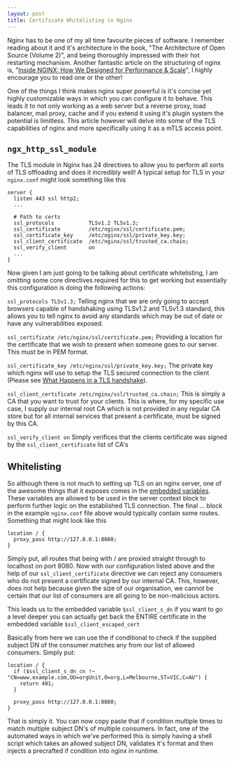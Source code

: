 ```yaml
---
layout: post
title: Certificate Whitelisting in Nginx
---
```


Nginx has to be one of my all time favourite pieces of software. I remember reading about it and it's architecture in the book, "The Architecture of Open Source (Volume 2)", and being thoroughly impressed with their hot restarting mechanism. Another fantastic article on the structuring of nginx is, "[Inside NGINX: How We Designed for Performance & Scale](https://www.nginx.com/blog/inside-nginx-how-we-designed-for-performance-scale/)", I highly encourage you to read one or the other!

One of the things I think makes nginx super powerful is it's concise yet highly customizable ways in which you can configure it to behave. This leads it to not only working as a web server but a reverse proxy, load balancer, mail proxy, cache and if you extend it using it's plugin system the potential is limitless. This article however will delve into some of the TLS capabilities of nginx and more specifically using it as a mTLS access point.

## ```ngx_http_ssl_module```

The TLS module in Nginx has 24 directives to allow you to perform all sorts of TLS offloading and does it incredibly well! A typical setup for TLS in your ```nginx.conf``` might look something like this

```
server {
  listen 443 ssl http2;
  ...

  # Path to certs
  ssl_protocols           TLSv1.2 TLSv1.3;
  ssl_certificate         /etc/nginx/ssl/certificate.pem;
  ssl_certificate_key     /etc/nginx/ssl/private_key.key;
  ssl_client_certificate  /etc/nginx/ssl/trusted_ca.chain;
  ssl_verify_client       on
  ...
}
```

Now given I am just going to be talking about certificate whitelisting, I am omitting some core directives required for this to get working but essentially this configuration is doing the following actions:

```ssl_protocols TLSv1.3;```
Telling nginx that we are only going to accept browsers capable of handshaking using TLSv1.2 and TLSv1.3 standard, this allows you to tell nginx to avoid any standards which may be out of date or have any vulnerabilities exposed.

```ssl_certificate /etc/nginx/ssl/certificate.pem;```
Providing a location for the certificate that we wish to present when someone goes to our server. This must be in PEM format.

```ssl_certificate_key /etc/nginx/ssl/private_key.key;```
The private key which nginx will use to setup the TLS secured connection to the client (Please see [What Happens in a TLS handshake](https://www.cloudflare.com/learning/ssl/what-happens-in-a-tls-handshake/)).

```ssl_client_certificate /etc/nginx/ssl/trusted_ca.chain;```
This is simply a CA that you want to trust for your clients. This is where, for my specific use case, I supply our internal root CA which is not provided in any regular CA store but for all internal services that present a certificate, must be signed by this CA.

```ssl_verify_client on```
Simply verifices that the clients certificate was signed by the ```ssl_client_certificate``` list of CA's

## Whitelisting

So although there is not much to setting up TLS on an nginx server, one of the awesome things that it exposes comes in the [embedded variables](http://nginx.org/en/docs/http/ngx_http_ssl_module.html#variables). These variables are allowed to be used in the server context block to perform further logic on the established TLS connection. The final ... block in the example ```nginx.conf``` file above would typically contain some routes. Something that might look like this

```
location / {
  proxy_pass http://127.0.0.1:8080;
}
```

Simply put, all routes that being with / are proxied straight through to localhost on port 8080. Now with our configuration listed above and the help of our ```ssl_client_certificate``` directive we can reject any consumers who do not present a certificate signed by our internal CA. This, however, does not help because given the size of our organisation, we cannot be certain that our list of consumers are all going to be non-malicious actors.

This leads us to the embedded variable ```$ssl_client_s_dn``` if you want to go a level deeper you can actually get back the ENTIRE certificate in the embedded variable ```$ssl_client_escaped_cert```

Basically from here we can use the if conditional to check if the supplied subject DN of the consumer matches any from our list of allowed consumers. Simply put:

```
location / {
  if ($ssl_client_s_dn_cn !~ "CN=www.example.com,OU=orgUnit,O=org,L=Melbourne,ST=VIC,C=AU") {
    return 401;
  }

  proxy_pass http://127.0.0.1:8080;
}
```

That is simply it. You can now copy paste that if condition multiple times to match multiple subject DN's of multiple consumers. In fact, one of the automated ways in which we've performed this is simply having a shell script which takes an allowed subject DN, validates it's format and then injects a precrafted if condition into nginx in runtime.

